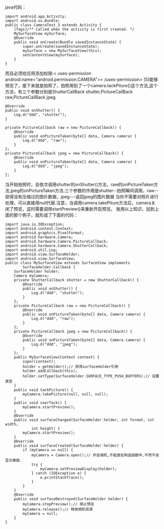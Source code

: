 java代码：
```  
import android.app.Activity;
import android.os.Bundle;
public class CameraTest_3 extends Activity {
	[Tags]/** Called when the activity is first created. */
	MySurfaceView mySurface;
	@Override
	public void onCreate(Bundle savedInstanceState) {
		super.onCreate(savedInstanceState);
		mySurface = new MySurfaceView(this);
		setContentView(mySurface);
	}
}
```
而且必须给应用添加权限:< uses-permission android:name="android.permission.CAMERA">< /uses-permission>
(5)能够预览了，接下来就是拍照了，拍照用到了一个camera.tackPiture()这个方法,这个方法，有三个参数分别是ShutterCallBack shutter,PictureCallBack raw,PictureCallBack jpeg.
```  
@Override
public void onShutter() {
	Log.d("ddd", "shutter");
}

private PictureCallback raw = new PictureCallback() {
	@Override
	public void onPictureTaken(byte[] data, Camera camera) {
		Log.d("ddd", "raw");
	}
};
private PictureCallback jpeg = new PictureCallback() {
	@Override
	public void onPictureTaken(byte[] data, Camera camera) {
		Log.d("ddd", "jpeg");
	}
};
```
当开始拍照时，会依次调用shutter的onShutter()方法，raw的onPictureTaken方法,jpeg的onPictureTaken方法.三个参数的作用是shutter--拍照瞬间调用，raw--获得没有压缩过的图片数据，jpeg---返回jpeg的图片数据
当你不需要对照片进行处理，可以直接用null代替.注意，当调用camera.takePiture方法后，camera关闭了预览，这时需要调用startPreview()来重新开启预览。
我用以上知识，加到上面的那个例子，就形成了下面的代码：
```  
import java.io.IOException;
import android.content.Context;
import android.graphics.PixelFormat;
import android.hardware.Camera;
import android.hardware.Camera.PictureCallback;
import android.hardware.Camera.ShutterCallback;
import android.util.Log;
import android.view.SurfaceHolder;
import android.view.SurfaceView;
public class MySurfaceView extends SurfaceView implements
		SurfaceHolder.Callback {
	SurfaceHolder holder;
	Camera myCamera;
	private ShutterCallback shutter = new ShutterCallback() {
		@Override
		public void onShutter() {
			Log.d("ddd", "shutter");
		}
	};
	private PictureCallback raw = new PictureCallback() {
		@Override
		public void onPictureTaken(byte[] data, Camera camera) {
			Log.d("ddd", "raw");
		}
	};
	private PictureCallback jpeg = new PictureCallback() {
		@Override
		public void onPictureTaken(byte[] data, Camera camera) {
			Log.d("ddd", "jpeg");
		}
	};
	public MySurfaceView(Context context) {
		super(context);
		holder = getHolder();// 获得surfaceHolder引用
		holder.addCallback(this);
		holder.setType(SurfaceHolder.SURFACE_TYPE_PUSH_BUFFERS);// 设置类型
	}
	public void tackPicture() {
		myCamera.takePicture(null, null, null);
	}
	public void voerTack() {
		myCamera.startPreview();
	}
	@Override
	public void surfaceChanged(SurfaceHolder holder, int format, int width,
			int height) {
		myCamera.startPreview();
	}
	@Override
	public void surfaceCreated(SurfaceHolder holder) {
		if (myCamera == null) {
			myCamera = Camera.open();// 开启相机,不能放在构造函数中,不然不会显示画面.
			try {
				myCamera.setPreviewDisplay(holder);
			} catch (IOException e) {
				e.printStackTrace();
			}
		}
	}
	@Override
	public void surfaceDestroyed(SurfaceHolder holder) {
		myCamera.stopPreview();// 停止预览
		myCamera.release();// 释放相机资源
		myCamera = null;
	}
}
```